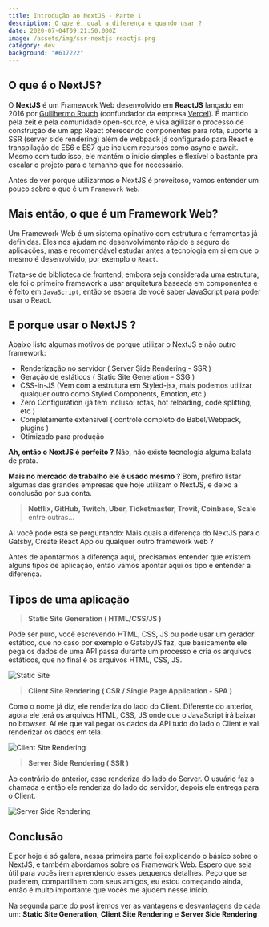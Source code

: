 ```yaml
---
title: Introdução ao NextJS - Parte 1
description: O que é, qual a diferença e quando usar ?
date: 2020-07-04T09:21:50.000Z
image: /assets/img/ssr-nextjs-reactjs.png
category: dev
background: "#617222"
---
```

## O que é o NextJS?

O **NextJS** é um Framework Web desenvolvido em **ReactJS** lançado em 2016 por [Guillhermo Rouch](https://github.com/rauchg) (confundador da empresa [Vercel](https://vercel.com/)). É mantido pela zeit e pela comunidade open-source, e visa agilizar o processo de construção de um app React oferecendo componentes para rota, suporte a SSR (server side rendering) além de webpack já configurado para React e transpilação de ES6 e ES7 que incluem recursos como async e await. Mesmo com tudo isso, ele mantém o início simples e flexível o bastante pra escalar o projeto para o tamanho que for necessário.

Antes de ver porque utilizarmos o NextJS é proveitoso, vamos entender um pouco sobre o que é um `Framework Web`.

## Mais então, o que é um Framework Web?

Um Framework Web é um sistema opinativo com estrutura e ferramentas já definidas. Eles nos ajudam no desenvolvimento rápido e seguro de aplicações, mas é recomendável estudar antes a tecnologia em si em que o mesmo é desenvolvido, por exemplo o `React`.

Trata-se de biblioteca de frontend, embora seja considerada uma estrutura, ele foi o primeiro framework a usar arquitetura baseada em componentes e é feito em `JavaScript`, então se espera de você saber JavaScript para poder usar o React.

## E porque usar o NextJS ?

Abaixo listo algumas motivos de porque utilizar o NextJS e não outro framework: 

* Renderização no servidor ( Server Side Rendering - SSR )
* Geração de estáticos ( Static Site Generation - SSG )
* CSS-in-JS (Vem com a estrutura em Styled-jsx, mais podemos utilizar qualquer outro como Styled Components, Emotion, etc )
* Zero Configuration (já tem incluso: rotas, hot reloading, code splitting, etc )
* Completamente extensível ( controle completo do Babel/Webpack, plugins )
* Otimizado para produção

**Ah, então o NextJS é perfeito ?**
Não, não existe tecnologia alguma balata de prata.

**Mais no mercado de trabalho ele é usado mesmo ?**
Bom, prefiro listar algumas das grandes empresas que hoje utilizam o NextJS, e deixo a conclusão por sua conta.

> **Netflix, GitHub, Twitch, Uber, Ticketmaster, Trovit, Coinbase, Scale** entre outras...

Ai você pode está se perguntando: Mais quais a diferença do NextJS para o Gatsby, Create React App ou qualquer outro framework web ?

Antes de apontarmos a diferença aqui, precisamos entender que existem alguns tipos de aplicação, então vamos apontar aqui os tipo e entender a diferença.

## Tipos de uma aplicação

> **Static Site Generation ( HTML/CSS/JS )**

  Pode ser puro, você escrevendo HTML, CSS, JS ou pode usar um gerador estático, que no caso por exemplo o GatsbyJS faz, que basicamente ele pega os dados de uma API passa durante um processo e cria os arquivos estáticos, que no final é os arquivos HTML, CSS, JS.

![Static Site](/assets/img/ssg.png "Static Site")

> **Client Site Rendering ( CSR / Single Page Application - SPA )**

  Como o nome já diz, ele renderiza do lado do Client. Diferente do anterior, agora ele terá os arquivos HTML, CSS, JS onde que o JavaScript irá baixar no browser. Aí ele que vai pegar os dados da API tudo do lado o Client e vai renderizar os dados em tela.

![Client Site Rendering](/assets/img/csr.png "Client Site Rendering")

> **Server Side Rendering ( SSR )**

  Ao contrário do anterior, esse renderiza do lado do Server. O usuário faz a chamada e então ele renderiza do lado do servidor, depois ele entrega para o Client.

![Server Side Rendering](/assets/img/ssr.png "Server Side Rendering")

## Conclusão

E por hoje é só galera, nessa primeira parte foi explicando o básico sobre o NextJS, e também abordamos sobre os Framework Web. Espero que seja útil para vocês irem aprendendo esses pequenos detalhes. Peço que se puderem, compartilhem com seus amigos, eu estou começando ainda, então é muito importante que vocês me ajudem nesse início.

Na segunda parte do post iremos ver as vantagens e desvantagens de cada um: **Static Site Generation**, **Client Site Rendering** e **Server Side Rendering**
